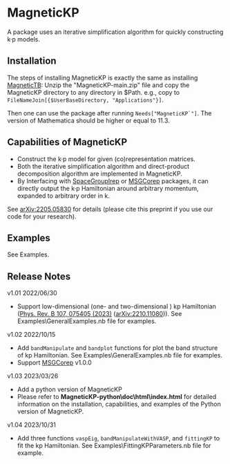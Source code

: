 # MagneticKP

A package uses an iterative simplification algorithm for quickly constructing k·p models.


## Installation

The steps of installing MagneticKP is exactly the same as installing [MagneticTB](https://github.com/zhangzeyingvv/MagneticTB):
Unzip the "MagneticKP-main.zip" file and copy the MagneticKP directory to any directory in $Path. e.g.,
copy to ```FileNameJoin[{$UserBaseDirectory, "Applications"}]```.


Then one can use the package after running ```Needs["MagneticKP`"]```.
The version of Mathematica should be higher or equal to 11.3.

## Capabilities of MagneticKP

* Construct the k·p model for given (co)representation matrices.
* Both the iterative simplification algorithm and direct-product decomposition algorithm are implemented in MagneticKP.
* By Interfacing with [SpaceGroupIrep](https://github.com/goodluck1982/SpaceGroupIrep) or [MSGCorep](https://github.com/goodluck1982/MSGCorep) packages, it can directly output the k·p Hamiltonian around arbitrary momentum, expanded to arbitrary order in k.

See [arXiv:2205.05830](https://arxiv.org/abs/2205.05830) for details (please cite this preprint if you use our code for your research).

## Examples

See Examples.

## Release Notes

v1.01   2022/06/30

* Support low-dimensional (one- and two-dimensional ) kp Hamiltonian ([Phys. Rev. B 107, 075405 (2023)](https://link.aps.org/doi/10.1103/PhysRevB.107.075405) ([arXiv:2210.11080](https://arxiv.org/abs/2210.11080))). See Examples\GeneralExamples.nb file for examples.

v1.02   2022/10/15

* Add ```bandManipulate``` and ```bandplot``` functions for plot the band structure of kp Hamiltonian. See Examples\GeneralExamples.nb file for examples.
* Support [MSGCorep](https://github.com/goodluck1982/MSGCorep) v1.0.0

v1.03   2023/03/26

* Add a python version of MagneticKP
* Please refer to **MagneticKP-python\doc\html\index.html** for detailed information on the installation, capabilities, and examples of the Python version of MagneticKP.

v1.04   2023/10/31

* Add three functions ```vaspEig```, ```bandManipulateWithVASP```, and ```fittingKP``` to fit the kp Hamiltonian. See Examples\FittingKPParameters.nb file for example.

